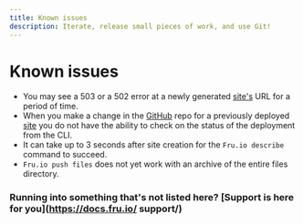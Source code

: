 ```yaml
---
title: Known issues
description: Iterate, release small pieces of work, and use Git!  
---
```

# Known issues

- You may see a 503 or a 502 error at a newly generated [site's](sites.md) URL for a period of time.
- When you make a change in the [GitHub](github.md) repo for a previously deployed [site](sites.md) you do not have the ability to check on the status of the deployment from the CLI.
- It can take up to 3 seconds after site creation for the `Fru.io describe` command to succeed.
- `Fru.io push files` does not yet work with an archive of the entire files directory.

### Running into something that's not listed here? [Support is here for you](https://docs.fru.io/ support/)
